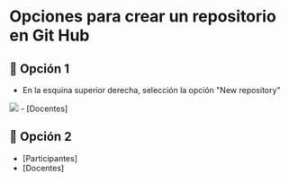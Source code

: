 # Opciones para crear un repositorio en Git Hub

## 📑 Opción 1
- En la esquina superior derecha, selección la opción "New repository"
<image src="/Laboratorios/Paco/Imagen1.png" >
- [Docentes]

## 📑 Opción 2
- [Participantes]
- [Docentes]
